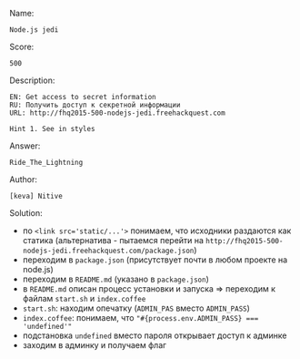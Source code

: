 Name:

	Node.js jedi

Score:

	500

Description:

	EN: Get access to secret information
	RU: Получить доступ к секретной информации
	URL: http://fhq2015-500-nodejs-jedi.freehackquest.com

	Hint 1. See in styles

Answer:

	Ride_The_Lightning

Author:

	[keva] Nitive

Solution:

* по `<link src='static/...'>` понимаем, что исходники раздаются как статика (альтернатива - пытаемся перейти на `http://fhq2015-500-nodejs-jedi.freehackquest.com/package.json`)
* переходим в `package.json` (присутствует почти в любом проекте на node.js)
* переходим в `README.md` (указано в `package.json`)
* в `README.md` описан процесс установки и запуска => переходим к файлам `start.sh` и `index.coffee`
* `start.sh`: находим опечатку (`ADMIN_PAS` вместо `ADMIN_PASS`)
* `index.coffee`: понимаем, что `"#{process.env.ADMIN_PASS} === 'undefined'"`
* подстановка `undefined` вместо пароля открывает доступ к админке
* заходим в админку и получаем флаг
